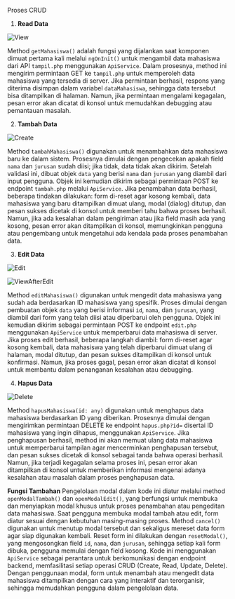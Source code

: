 Proses CRUD

1. **Read Data**

![View](view.png)

Method `getMahasiswa()` adalah fungsi yang dijalankan saat komponen dimuat pertama kali melalui `ngOnInit()` untuk mengambil data mahasiswa dari API `tampil.php` menggunakan `ApiService`. Dalam prosesnya, method ini mengirim permintaan GET ke `tampil.php` untuk memperoleh data mahasiswa yang tersedia di server. Jika permintaan berhasil, respons yang diterima disimpan dalam variabel `dataMahasiswa`, sehingga data tersebut bisa ditampilkan di halaman. Namun, jika permintaan mengalami kegagalan, pesan error akan dicatat di konsol untuk memudahkan debugging atau pemantauan masalah.

2. **Tambah Data**

![Create](tambah.png)

Method `tambahMahasiswa()` digunakan untuk menambahkan data mahasiswa baru ke dalam sistem. Prosesnya dimulai dengan pengecekan apakah field `nama` dan `jurusan` sudah diisi; jika tidak, data tidak akan dikirim. Setelah validasi ini, dibuat objek `data` yang berisi `nama` dan `jurusan` yang diambil dari input pengguna. Objek ini kemudian dikirim sebagai permintaan POST ke endpoint `tambah.php` melalui `ApiService`. Jika penambahan data berhasil, beberapa tindakan dilakukan: form di-reset agar kosong kembali, data mahasiswa yang baru ditampilkan dimuat ulang, modal (dialog) ditutup, dan pesan sukses dicetak di konsol untuk memberi tahu bahwa proses berhasil. Namun, jika ada kesalahan dalam pengiriman atau jika field masih ada yang kosong, pesan error akan ditampilkan di konsol, memungkinkan pengguna atau pengembang untuk mengetahui ada kendala pada proses penambahan data.

3. **Edit Data**

![Edit](Edit.png)

![ViewAfterEdit](viewafteredit.png)

Method `editMahasiswa()` digunakan untuk mengedit data mahasiswa yang sudah ada berdasarkan ID mahasiswa yang spesifik. Proses dimulai dengan pembuatan objek `data` yang berisi informasi `id`, `nama`, dan `jurusan`, yang diambil dari form yang telah diisi atau diperbarui oleh pengguna. Objek ini kemudian dikirim sebagai permintaan POST ke endpoint `edit.php` menggunakan `ApiService` untuk memperbarui data mahasiswa di server. Jika proses edit berhasil, beberapa langkah diambil: form di-reset agar kosong kembali, data mahasiswa yang telah diperbarui dimuat ulang di halaman, modal ditutup, dan pesan sukses ditampilkan di konsol untuk konfirmasi. Namun, jika proses gagal, pesan error akan dicatat di konsol untuk membantu dalam penanganan kesalahan atau debugging.

4. **Hapus Data**

![Delete](hapus.png)

Method `hapusMahasiswa(id: any)` digunakan untuk menghapus data mahasiswa berdasarkan ID yang diberikan. Prosesnya dimulai dengan mengirimkan permintaan DELETE ke endpoint `hapus.php?id=` disertai ID mahasiswa yang ingin dihapus, menggunakan `ApiService`. Jika penghapusan berhasil, method ini akan memuat ulang data mahasiswa untuk memperbarui tampilan agar mencerminkan penghapusan tersebut, dan pesan sukses dicetak di konsol sebagai tanda bahwa operasi berhasil. Namun, jika terjadi kegagalan selama proses ini, pesan error akan ditampilkan di konsol untuk memberikan informasi mengenai adanya kesalahan atau masalah dalam proses penghapusan data.

**Fungsi Tambahan**
Pengelolaan modal dalam kode ini diatur melalui method `openModalTambah()` dan `openModalEdit()`, yang berfungsi untuk membuka dan menyiapkan modal khusus untuk proses penambahan atau pengeditan data mahasiswa. Saat pengguna membuka modal tambah atau edit, form diatur sesuai dengan kebutuhan masing-masing proses. Method `cancel()` digunakan untuk menutup modal tersebut dan sekaligus mereset data form agar siap digunakan kembali. Reset form ini dilakukan dengan `resetModal()`, yang mengosongkan field `id`, `nama`, dan `jurusan`, sehingga setiap kali form dibuka, pengguna memulai dengan field kosong. Kode ini menggunakan `ApiService` sebagai perantara untuk berkomunikasi dengan endpoint backend, memfasilitasi setiap operasi CRUD (Create, Read, Update, Delete). Dengan penggunaan modal, form untuk menambah atau mengedit data mahasiswa ditampilkan dengan cara yang interaktif dan terorganisir, sehingga memudahkan pengguna dalam pengelolaan data.